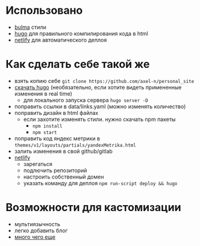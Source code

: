# Использовано
- [bulma](http://bulma.io/) стили
- [hugo](https://gohugo.io/) для правильного компилирования кода в html
- [netlify](https://netlify.com/) для автоматического деплоя

# Как сделать себе такой же
- взять копию себе ```git clone https://github.com/axel-n/personal_site```
- [скачать hugo](https://gohugo.io/getting-started/quick-start/) (необязательно, если хотите видеть примененные изменения в real time)
    - для локального запуска сервера ```hugo server -D```
- поправить ссылки в data/links.yaml (можно изменять количество)
- поправить дизайн в html файлах
    - если захотите изменять стили. нужно скачать npm пакеты
        - ```npm install```
        - ```npm start```
- поправить код яндекс метрики в ```themes/v1/layouts/partials/yandexMetrika.html```
- залить изменения в свой github/gitlab
- [netlify](https://netlify.com/)
    - зарегаться
    - подлючить репозиторий
    - настроить собcтвенный домен
    - указать команду для деплоя ```npm run-script deploy && hugo```

# Возможности для кастомизации
- мультиязычность
- легко добавить блог
- [много чего еще](https://gohugo.io/about/features/)